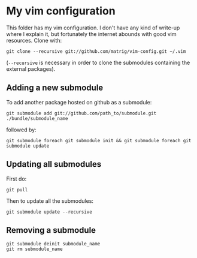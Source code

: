 My vim configuration
====================

This folder has my vim configuration. I don't have any kind of write-up where I explain it, but fortunately the internet abounds with good vim resources.
Clone with:

    git clone --recursive git://github.com/matrig/vim-config.git ~/.vim

(`--recursive` is necessary in order to clone the submodules containing the external packages).

Adding a new submodule
----------------------

To add another package hosted on github as a submodule:

    git submodule add git://github.com/path_to/submodule.git ./bundle/submodule_name

followed by:

    git submodule foreach git submodule init && git submodule foreach git submodule update
    
Updating all submodules
-----------------------

First do:

    git pull
    
Then to update all the submodules:

    git submodule update --recursive
    
Removing a submodule
--------------------

    git submodule deinit submodule_name
    git rm submodule_name
